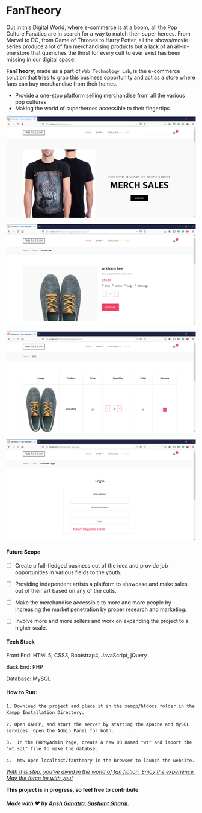 # FanTheory

Out in this Digital World, where e-commerce is at a boom, all the Pop Culture Fanatics are in search for a way to match their super heroes. From Marvel to DC, from Game of Thrones to Harry Potter, all the shows/movie series produce a lot of fan merchandising products but a lack of an all-in-one store that quenches the thirst for every cult to ever exist has been missing in our digital space.

**FanTheory**, made as a part of `Web Technology Lab`, is the e-commerce solution that tries to grab this business opportunity and act as a store where fans can buy merchandise from their homes.

- Provide a one-stop platform selling merchandise from all the various pop cultures
- Making the world of superheroes accessible to their fingertips

![image](https://github.com/anshganatra/FanTheory/blob/master/images/old/image-20191030110903959.png)

![image](https://github.com/anshganatra/FanTheory/blob/master/images/old/image-20191030110937719.png)

![image](https://github.com/anshganatra/FanTheory/blob/master/images/old/image-20191030111025054.png)

![image](https://github.com/anshganatra/FanTheory/blob/master/images/old/image-20191030111135218.png)

#### Future Scope

- [ ] Create a full-fledged business out of the idea and provide job opportunities in various fields to the youth.

- [ ] Providing independent artists a platform to showcase and make sales out of their art based on any of the cults. 

- [ ] Make the merchandise accessible to more and more people by increasing the market penetration by proper research and marketing.

- [ ] Involve more and more sellers and work on expanding the project to a higher scale.

  

#### Tech Stack

Front End: HTML5, CSS3, Bootstrap4, JavaScript, jQuery

Back End: PHP

Database: MySQL



#### How to Run:

`1. Download the project and place it in the xampp/htdocs folder in the Xampp Installation Directory.`

`2. Open XAMPP, and start the server by starting the Apache and MySQL services. Open the Admin Panel for both.`

`3.  In the PHPMyAdmin Page, create a new DB named "wt" and import the "wt.sql" file to make the databse.`

`4.  Now open localhost/fantheory in the browser to launch the website. `



 *<u>With this step, you've dived in the world of fan fiction. Enjoy the experience. May the force be with you!</u>*



**This project is in progress, so feel free to contribute**

##### Made with ❤️ by [Ansh Ganatra](github.com/anshganatra), [Sushant Gharal](github.com/9sushantg).

